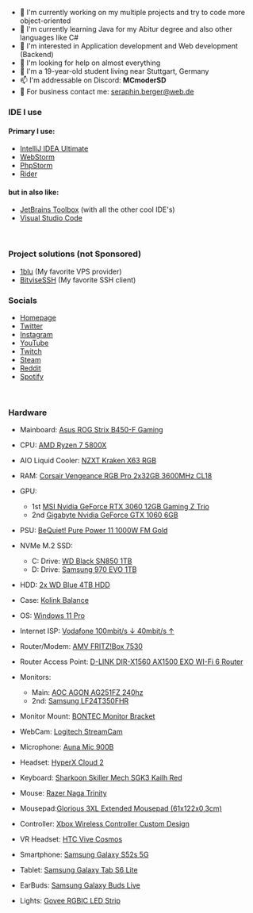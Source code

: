 <!-- **MCmoderSD/MCmoderSD** is a ✨ _special_ ✨ repository because its `README.md` (this file) appears on your GitHub profile.-->

- 🔭 I'm currently working on my multiple projects and try to code more object-oriented
- 🌱 I'm currently learning Java for my Abitur degree and also other languages like C#
- 🤔 I'm interested in Application development and Web development (Backend)
- 🥲 I'm looking for help on almost everything
- 🚩 I'm a 19-year-old student living near Stuttgart, Germany
- 📫 I'm addressable on Discord: **MCmoderSD**
- 💼 For business contact me: seraphin.berger@web.de

### IDE I use

#### Primary I use:

- [IntelliJ IDEA Ultimate](https://www.jetbrains.com/idea/)
- [WebStorm](https://www.jetbrains.com/webstorm/)
- [PhpStorm](https://www.jetbrains.com/phpstorm/)
- [Rider](https://www.jetbrains.com/rider/)

#### but in also like:

- [JetBrains Toolbox](https://www.jetbrains.com/toolbox-app/) (with all the other cool IDE's)
- [Visual Studio Code](https://code.visualstudio.com/)

<br>

### Project solutions (**not Sponsored**)

- [1blu](https://www.1blu.de/server/vserver/) (My favorite VPS provider)
- [BitviseSSH](https://www.bitvise.com/ssh-client-download) (My favorite SSH client)
  <br>

### Socials

- [Homepage](https://mcmodersd.de/)
- [Twitter](https://twitter.com/MCmoderSD)
- [Instagram](https://www.instagram.com/mcmodersd/)
- [YouTube](https://www.youtube.com/channel/UCPPT1js7KlwVYLGb8UTvg_w)
- [Twitch](https://www.twitch.tv/mcmodersd)
- [Steam](https://steamcommunity.com/id/MCmoderSD/)
- [Reddit](https://www.reddit.com/user/MCmoderSD)
- [Spotify](https://open.spotify.com/user/y4tppofw9yvrm98uqcfems44f)

<br> 

### Hardware

- Mainboard: [Asus ROG Strix B450-F Gaming](https://www.asus.com/de/Motherboards/ROG-STRIX-B450-F-GAMING/)
- CPU: [AMD Ryzen 7 5800X](https://www.amd.com/de/products/cpu/amd-ryzen-7-5800x)
- AIO Liquid Cooler: [NZXT Kraken X63 RGB](https://nzxt.com/product/kraken-x63-rgb)
- RAM: [Corsair Vengeance RGB Pro 2x32GB 3600MHz CL18](https://www.corsair.com/de/de/p/memory/cmw64gx4m2d3600c18/vengeance-rgb-pro-64gb-2-x-32gb-ddr4-dram-3600mhz-c18-memory-kit-black-cmw64gx4m2d3600c18)
- GPU:
    - 1st [MSI Nvidia GeForce RTX 3060 12GB Gaming Z Trio](https://www.msi.com/Graphics-card/GeForce-RTX-3060-GAMING-Z-TRIO-12G)
    - 2nd [Gigabyte Nvidia GeForce GTX 1060 6GB](https://www.gigabyte.com/de/Graphics-Card/GV-N1060WF2OC-6GD-rev-10-11#kf])
- PSU: [BeQuiet! Pure Power 11 1000W FM Gold](https://www.bequiet.com/de/powersupply/1256)
- NVMe M.2 SSD:
    - C: Drive: [WD Black SN850 1TB](https://www.westerndigital.com/de-de/products/internal-drives/wd-black-sn850-nvme-ssd)
    - D: Drive: [Samsung 970 EVO 1TB](https://www.samsung.com/de/memory-storage/solid-state-drives/ssd-970-evo-plus-nvme-m-2-1tb-mz-v7s1t0b/)

- HDD: [2x WD Blue 4TB HDD](https://shop.westerndigital.com/de-de/products/internal-drives/wd-blue-desktop-sata-hdd#WD40EZRZ)
- Case: [Kolink Balance](https://kolink.eu/Home/case-1/midi-tower-2/others/balance-1.html)
- OS: [Windows 11 Pro](https://www.microsoft.com/de-de/windows/windows-11-pro)
- Internet ISP: [Vodafone 100mbit/s ↓ 40mbit/s ↑](https://www.vodafone.de/)
- Router/Modem: [AMV FRITZ!Box 7530](https://avm.de/produkte/fritzbox/fritzbox-7530/)
- Router Access Point: [D-LINK DIR-X1560 AX1500 EXO WI-Fi 6 Router](https://eu.dlink.com/de/de/products/dir-x1560-ax1500-wifi-6-router)
- Monitors:
    - Main: [AOC AGON AG251FZ 240hz](https://agon.aocmonitorap.com/my/product_ag251fz.php)
    - 2nd: [Samsung LF24T350FHR](https://www.samsung.com/de/monitors/flat/t35f-24-inch-ips-fhd-1080p-freesync-lf24t350fhrxen/)
- Monitor Mount: [BONTEC Monitor Bracket](https://www.amazon.de/gp/product/B01MR397OH/ref=ppx_yo_dt_b_asin_title_o04_s00?ie=UTF8&psc=1)
- WebCam: [Logitech StreamCam](https://www.logitech.com/de-de/products/webcams/streamcam.960-001281.html#buy-streamcam])
- Microphone: [Auna Mic 900B](https://www.auna.de/Mikrofone/Studio-Mikrofone/MIC-900B-USB-Kondensator-Mikrofon-schwarz-Niere-Studio-Schwarz-Schwarz.html)
- Headset: [HyperX Cloud 2](https://www.hyperxgaming.com/germany/de/headsets/cloud-gaming-headset?partnum=khx-hscp-rd)
- Keyboard: [Sharkoon Skiller Mech SGK3 Kailh Red](https://de.sharkoon.com/product/SKILLER%20MECH%20SGK3#desc)
- Mouse: [Razer Naga Trinity](https://www.razer.com/gaming-mice/razer-naga-trinity/RZ01-02410100-R3U1)
- Mousepad:[Glorious 3XL Extended Mousepad (61x122x0,3cm)](https://www.pcgamingrace.com/products/glorious-3xl-extended-24x48-stealth-edition)
- Controller: [Xbox Wireless Controller Custom Design](https://xboxdesignlab.xbox.com/)
- VR Headset: [HTC Vive Cosmos](https://www.vive.com/de/product/vive-cosmos/overview/)
- Smartphone: [Samsung Galaxy S52s 5G](https://www.samsung.com/de/smartphones/galaxy-a/galaxy-a52s-5g-awesome-black-128gb-sm-a528bzkceub/)
- Tablet: [Samsung Galaxy Tab S6 Lite](https://www.samsung.com/de/tablets/galaxy-tab-s/galaxy-tab-s6-lite-wi-fi-2022-edition-gray-128gb-sm-p613nzaedbt/)
- EarBuds: [Samsung Galaxy Buds Live](https://www.samsung.com/de/audio-sound/galaxy-buds/galaxy-buds-live-mystic-black-sm-r180nzkaeua/)
- Lights: [Govee RGBIC LED Strip](https://www.amazon.de/gp/product/B093PRYW1D/ref=ppx_yo_dt_b_asin_title_o01_s00?ie=UTF8&psc=1)
